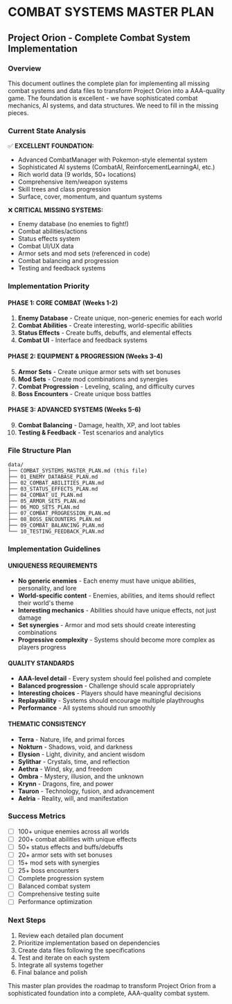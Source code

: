 # COMBAT SYSTEMS MASTER PLAN
## Project Orion - Complete Combat System Implementation

### Overview
This document outlines the complete plan for implementing all missing combat systems and data files to transform Project Orion into a AAA-quality game. The foundation is excellent - we have sophisticated combat mechanics, AI systems, and data structures. We need to fill in the missing pieces.

### Current State Analysis
✅ **EXCELLENT FOUNDATION:**
- Advanced CombatManager with Pokemon-style elemental system
- Sophisticated AI systems (CombatAI, ReinforcementLearningAI, etc.)
- Rich world data (9 worlds, 50+ locations)
- Comprehensive item/weapon systems
- Skill trees and class progression
- Surface, cover, momentum, and quantum systems

❌ **CRITICAL MISSING SYSTEMS:**
- Enemy database (no enemies to fight!)
- Combat abilities/actions
- Status effects system
- Combat UI/UX data
- Armor sets and mod sets (referenced in code)
- Combat balancing and progression
- Testing and feedback systems

### Implementation Priority

#### PHASE 1: CORE COMBAT (Weeks 1-2)
1. **Enemy Database** - Create unique, non-generic enemies for each world
2. **Combat Abilities** - Create interesting, world-specific abilities
3. **Status Effects** - Create buffs, debuffs, and elemental effects
4. **Combat UI** - Interface and feedback systems

#### PHASE 2: EQUIPMENT & PROGRESSION (Weeks 3-4)
5. **Armor Sets** - Create unique armor sets with set bonuses
6. **Mod Sets** - Create mod combinations and synergies
7. **Combat Progression** - Leveling, scaling, and difficulty curves
8. **Boss Encounters** - Create unique boss battles

#### PHASE 3: ADVANCED SYSTEMS (Weeks 5-6)
9. **Combat Balancing** - Damage, health, XP, and loot tables
10. **Testing & Feedback** - Test scenarios and analytics

### File Structure Plan

```
data/
├── COMBAT_SYSTEMS_MASTER_PLAN.md (this file)
├── 01_ENEMY_DATABASE_PLAN.md
├── 02_COMBAT_ABILITIES_PLAN.md
├── 03_STATUS_EFFECTS_PLAN.md
├── 04_COMBAT_UI_PLAN.md
├── 05_ARMOR_SETS_PLAN.md
├── 06_MOD_SETS_PLAN.md
├── 07_COMBAT_PROGRESSION_PLAN.md
├── 08_BOSS_ENCOUNTERS_PLAN.md
├── 09_COMBAT_BALANCING_PLAN.md
└── 10_TESTING_FEEDBACK_PLAN.md
```

### Implementation Guidelines

#### UNIQUENESS REQUIREMENTS
- **No generic enemies** - Each enemy must have unique abilities, personality, and lore
- **World-specific content** - Enemies, abilities, and items should reflect their world's theme
- **Interesting mechanics** - Abilities should have unique effects, not just damage
- **Set synergies** - Armor and mod sets should create interesting combinations
- **Progressive complexity** - Systems should become more complex as players progress

#### QUALITY STANDARDS
- **AAA-level detail** - Every system should feel polished and complete
- **Balanced progression** - Challenge should scale appropriately
- **Interesting choices** - Players should have meaningful decisions
- **Replayability** - Systems should encourage multiple playthroughs
- **Performance** - All systems should run smoothly

#### THEMATIC CONSISTENCY
- **Terra** - Nature, life, and primal forces
- **Nokturn** - Shadows, void, and darkness
- **Elysion** - Light, divinity, and ancient wisdom
- **Sylithar** - Crystals, time, and reflection
- **Aethra** - Wind, sky, and freedom
- **Ombra** - Mystery, illusion, and the unknown
- **Krynn** - Dragons, fire, and power
- **Tauron** - Technology, fusion, and advancement
- **Aelria** - Reality, will, and manifestation

### Success Metrics
- [ ] 100+ unique enemies across all worlds
- [ ] 200+ combat abilities with unique effects
- [ ] 50+ status effects and buffs/debuffs
- [ ] 20+ armor sets with set bonuses
- [ ] 15+ mod sets with synergies
- [ ] 25+ boss encounters
- [ ] Complete progression system
- [ ] Balanced combat system
- [ ] Comprehensive testing suite
- [ ] Performance optimization

### Next Steps
1. Review each detailed plan document
2. Prioritize implementation based on dependencies
3. Create data files following the specifications
4. Test and iterate on each system
5. Integrate all systems together
6. Final balance and polish

This master plan provides the roadmap to transform Project Orion from a sophisticated foundation into a complete, AAA-quality combat system. 